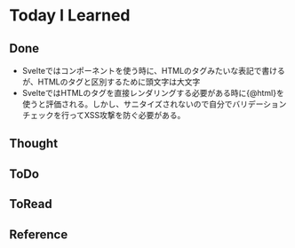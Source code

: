 # Today I Learned

## Done
- Svelteではコンポーネントを使う時に、HTMLのタグみたいな表記で書けるが、HTMLのタグと区別するために頭文字は大文字
- SvelteではHTMLのタグを直接レンダリングする必要がある時に{@html}を使うと評価される。しかし、サニタイズされないので自分でバリデーションチェックを行ってXSS攻撃を防ぐ必要がある。

## Thought

## ToDo

## ToRead

## Reference
